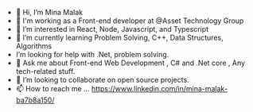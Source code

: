 - 👋 Hi, I’m Mina Malak
- 🔭 I'm working as a Front-end developer at @Asset Technology Group
- 👀 I’m interested in React, Node, Javascript, and Typescript
- 🌱 I’m currently learning Problem Solving, C++, Data Structures, Algorithms
- I’m looking for help with .Net, problem solving.
- 💬 Ask me about Front-end Web Development , C# and .Net core , Any tech-related stuff.
- 💞️ I’m looking to collaborate on open source projects.
- 📫 How to reach me ...
https://www.linkedin.com/in/mina-malak-ba7b8a150/

<!---
MinaMalak-cmd/MinaMalak-cmd is a ✨ special ✨ repository because its `README.md` (this file) appears on your GitHub profile.
You can click the Preview link to take a look at your changes.
--->
